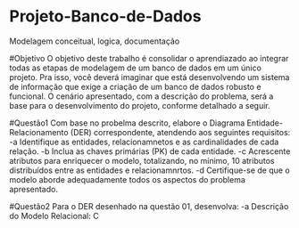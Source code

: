 # Projeto-Banco-de-Dados
Modelagem conceitual, logica, documentação

#Objetivo
O objetivo deste trabalho é consolidar o aprendiazado ao integrar todas as etapas de modelagem de um banco de dados em um único projeto. Pra isso, você deverá imaginar que está desenvolvendo um sistema de informação que exige a criação de um banco de dados robusto e funcional. O cenário apresentado, com a descrição do problema, será a base para o desenvolvimento do projeto, conforme detalhado a seguir.  

#Questão1 Com base no probelma descrito, elabore o Diagrama Entidade-Relacionamento (DER) correspondente, atendendo aos seguintes requisitos: 
-a Identifique as entidades, relacionamnetos e as cardinalidades de cada relação.
-b Inclua as chaves primárias (PK) de cada entidade. 
-c Acrescente atributos para enriquecer o modelo, totalizando, no mínimo, 10 atributos distribuídos entre as entidades e relacionamnrtos. 
-d Certifique-se de que o modelo aborde adequadamente todos os aspectos do problema apresentado.

#Questão2 Para o DER desenhado na questão 01, desenvolva:
-a Descrição do Modelo Relacional: C
